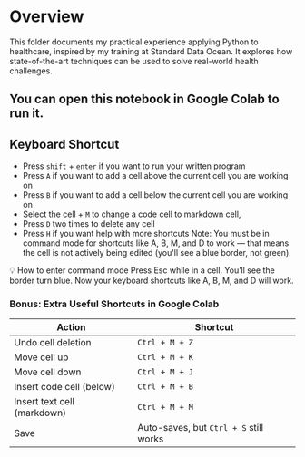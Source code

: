 # Overview
This folder documents my practical experience applying Python to healthcare, inspired by my training at Standard Data Ocean. It explores how state-of-the-art techniques can be used to solve real-world health challenges.

## You can open this notebook in Google Colab to run it.

## Keyboard Shortcut
- Press `shift` + `enter` if you want to run your written program
- Press `A` if you want to add a cell above the current cell you are working on
- Press `B` if you want to add a cell below the current cell you are working on 
- Select the cell + `M` to change a code cell to markdown cell, 
- Press `D` two times to delete any cell 
- Press `H` if you want help with more shortcuts
Note: You must be in command mode for shortcuts like A, B, M, and D to work — that means the cell is not actively being edited (you'll see a blue border, not green).

💡 How to enter command mode
Press Esc while in a cell. You’ll see the border turn blue.
Now your keyboard shortcuts like A, B, M, and D will work.

### Bonus: Extra Useful Shortcuts in Google Colab
| Action                      | Shortcut                               |
| --------------------------- | -------------------------------------- |
| Undo cell deletion          | `Ctrl + M + Z`                         |
| Move cell up                | `Ctrl + M + K`                         |
| Move cell down              | `Ctrl + M + J`                         |
| Insert code cell (below)    | `Ctrl + M + B`                         |
| Insert text cell (markdown) | `Ctrl + M + M`                         |
| Save                        | Auto-saves, but `Ctrl + S` still works |
